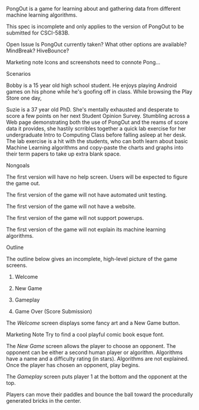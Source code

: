PongOut is a game for learning about and gathering data from different machine learning algorithms.

This spec is incomplete and only applies to the version of PongOut to be submitted for CSCI-583B.

Open Issue
Is PongOut currently taken? What other options are available? MindBreak? HiveBounce?

Marketing note
Icons and screenshots need to connote Pong...

Scenarios

Bobby is a 15 year old high school student. He enjoys playing Android games on his phone while he's goofing off in class. While browsing the Play Store one day,

Suzie is a 37 year old PhD. She's mentally exhausted and desperate to score a few points on her next Student Opinion Survey. Stumbling across a Web page demonstrating both the use of PongOut and the reams of score data it provides, she hastily scrribles together a quick lab exercise for her undergraduate Intro to Computing Class before falling asleep at her desk. The lab exercise is a hit with the students, who can both learn about basic Machine Learning algorithms and copy-paste the charts and graphs into their term papers to take up extra blank space.

Nongoals

The first version will have no help screen. Users will be expected to figure the game out.

The first version of the game will not have automated unit testing.

The first version of the game will not have a website.

The first version of the game will not support powerups.

The first version of the game will not explain its machine learning algorithms.

Outline

The outline below gives an incomplete, high-level picture of the game screens. 

1. Welcome

2. New Game

3. Gameplay

4. Game Over (Score Submission)

The *Welcome* screen displays some fancy art and a New Game button.

Marketing Note
Try to find a cool playful comic book esque font.

The *New Game* screen allows the player to choose an opponent. The opponent can be either a second human player or algorithm. Algorithms have a name and a difficulty rating (in stars). Algorithms are not explained.
Once the player has chosen an opponent, play begins.

The *Gameplay* screen puts player 1 at the bottom and the opponent at the top.

Players can move their paddles and bounce the ball toward the procedurally generated bricks in the center.
